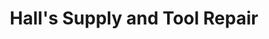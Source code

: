 ---
title: "Hall's Supply and Tool Repair"
url: /elizabethtown/halls-supply-and-tool-repair/
shop: hardware
---